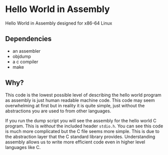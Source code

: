 # Hello World in Assembly
Hello World in Assembly designed for x86-64 Linux

## Dependencies
- an assembler
- objdump
- a c compiler
- make

## Why?
This code is the lowest possible level of describing the hello world program as assembly is just human readable machine code. This code may seem overwhelming at first but in reality it is quite simple, just without the abstractions you are used to from other languages.  

If you run the dump script you will see the assembly for the hello world C program. This is *without* the included header `stdio.h`. You can see this code is much more complicated but the C file seems more simple. This is due to the abstraction layer that the C standard library provides. Understanding assembly allows us to write more efficient code even in higher level languages like C.

